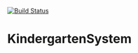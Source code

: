 [![Build Status](https://travis-ci.com/GrzegorzFryger/KindergartenSystem.svg?token=A8Ubwyy4DyMdGiKbN6WU&branch=develop)](https://travis-ci.com/GrzegorzFryger/KindergartenSystem)

# KindergartenSystem
